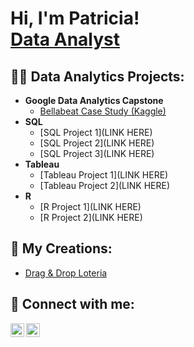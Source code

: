 <h1>Hi, I'm Patricia! <br/><a href="https://github.com/joshmadakor1">Data Analyst</a> <a href="https://www.linkedin.com/in/patricia-delmar"></a></h1>

<h2>👨‍💻 Data Analytics Projects:</h2>

- <b>Google Data Analytics Capstone</b>
  - [Bellabeat Case Study (Kaggle)](https://www.kaggle.com/code/ptorres1126/bellabeat-case-study)
- <b>SQL</b>
  - [SQL Project 1](LINK HERE)
  - [SQL Project 2](LINK HERE)
  - [SQL Project 3](LINK HERE)
- <b>Tableau</b>
  - [Tableau Project 1](LINK HERE)
  - [Tableau Project 2](LINK HERE)
- <b>R</b>
  - [R Project 1](LINK HERE)
  - [R Project 2](LINK HERE)

<h2>👾 My Creations:</h2>

- [Drag & Drop Loteria](https://360.articulate.com/review/content/3fd25b58-4ffd-481e-870c-c3df4b0f43b1/review)

<h2> 📱 Connect with me:</h2>

[<img align="left" alt="JoshMadakor | LinkedIn" width="22px" src="https://cdn.jsdelivr.net/npm/simple-icons@v3/icons/linkedin.svg" />][linkedin]
[<img align="left" alt="JoshMadakor | LinkedIn" width="22px" src="https://cdn.jsdelivr.net/npm/simple-icons@3.13.0/icons/gmail.svg" />][gmail]

[linkedin]: https://www.linkedin.com/in/patricia-delmar
[gmail]: mailto:ptorres1126@gmail.com

<!--

Here are some ideas to get you started:

- 🔭 I’m currently working on ...
- 🌱 I’m currently learning ...
- 👯 I’m looking to collaborate on ...
- 🤔 I’m looking for help with ...
- 💬 Ask me about ...
- 📫 How to reach me: ...
- 😄 Pronouns: ...
- ⚡ Fun fact: ...
-->

